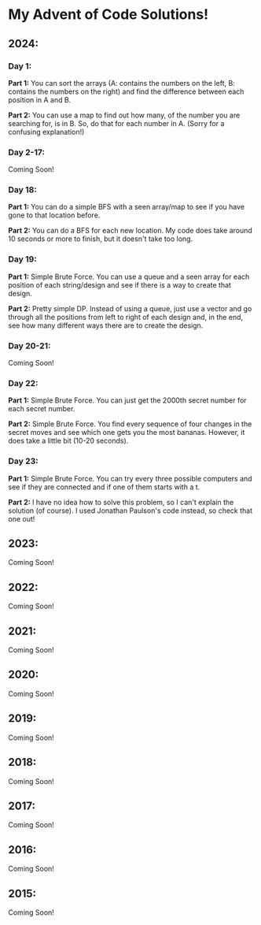 # My Advent of Code Solutions!
## 2024:
### Day 1:
**Part 1:**
You can sort the arrays (A: contains the numbers on the left, B: contains the numbers on the right) and find the difference between each position in A and B.

**Part 2:**
You can use a map to find out how many, of the number you are searching for, is in B. So, do that for each number in A. (Sorry for a confusing explanation!)
### Day 2-17:
Coming Soon!
### Day 18:
**Part 1:**
You can do a simple BFS with a seen array/map to see if you have gone to that location before.

**Part 2:**
You can do a BFS for each new location. My code does take around 10 seconds or more to finish, but it doesn't take too long.
### Day 19:
**Part 1:**
Simple Brute Force. You can use a queue and a seen array for each position of each string/design and see if there is a way to create that design.

**Part 2:**
Pretty simple DP. Instead of using a queue, just use a vector and go through all the positions from left to right of each design and, in the end, see how many different ways there are to create the design.
### Day 20-21:
Coming Soon!
### Day 22:
**Part 1:**
Simple Brute Force. You can just get the 2000th secret number for each secret number.

**Part 2:**
Simple Brute Force. You find every sequence of four changes in the secret moves and see which one gets you the most bananas. However, it does take a little bit (10-20 seconds).
### Day 23:
**Part 1:**
Simple Brute Force. You can try every three possible computers and see if they are connected and if one of them starts with a t.

**Part 2:**
I have no idea how to solve this problem, so I can't explain the solution (of course). I used Jonathan Paulson's code instead, so check that one out!
## 2023:
Coming Soon!

## 2022:
Coming Soon!

## 2021:
Coming Soon!

## 2020:
Coming Soon!

## 2019:
Coming Soon!

## 2018:
Coming Soon!

## 2017:
Coming Soon!

## 2016:
Coming Soon!

## 2015:
Coming Soon!
